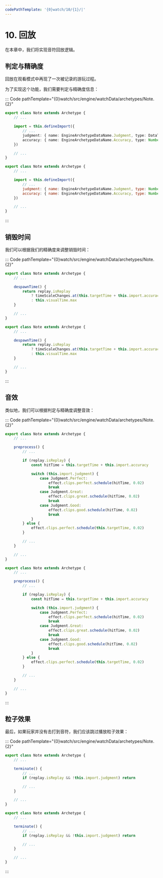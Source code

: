 ```yaml
---
codePathTemplate: '{0}watch/10/{1}/|'
---
```


# 10. 回放

在本章中，我们将实现音符回放逻辑。

## 判定与精确度

回放在观看模式中再现了一次被记录的游玩过程。

为了实现这个功能，我们需要判定与精确度信息：

::: Code pathTemplate="{0}watch/src/engine/watchData/archetypes/Note.{2}"

```ts
export class Note extends Archetype {
    // ...

    import = this.defineImport({
        // ...
        judgment: { name: EngineArchetypeDataName.Judgment, type: DataType<Judgment> },
        accuracy: { name: EngineArchetypeDataName.Accuracy, type: Number },
    })

    // ...
}
```

```js
export class Note extends Archetype {
    // ...

    import = this.defineImport({
        // ...
        judgment: { name: EngineArchetypeDataName.Judgment, type: Number },
        accuracy: { name: EngineArchetypeDataName.Accuracy, type: Number },
    })

    // ...
}
```

:::

## 销毁时间

我们可以根据我们的精确度来调整销毁时间：

::: Code pathTemplate="{0}watch/src/engine/watchData/archetypes/Note.{2}"

```ts
export class Note extends Archetype {
    // ...

    despawnTime() {
        return replay.isReplay
            ? timeScaleChanges.at(this.targetTime + this.import.accuracy).scaledTime
            : this.visualTime.max
    }

    // ...
}
```

```js
export class Note extends Archetype {
    // ...

    despawnTime() {
        return replay.isReplay
            ? timeScaleChanges.at(this.targetTime + this.import.accuracy).scaledTime
            : this.visualTime.max
    }

    // ...
}
```

:::

## 音效

类似地，我们可以根据判定与精确度调整音效：

::: Code pathTemplate="{0}watch/src/engine/watchData/archetypes/Note.{2}"

```ts
export class Note extends Archetype {
    // ...

    preprocess() {
        // ...

        if (replay.isReplay) {
            const hitTime = this.targetTime + this.import.accuracy

            switch (this.import.judgment) {
                case Judgment.Perfect:
                    effect.clips.perfect.schedule(hitTime, 0.02)
                    break
                case Judgment.Great:
                    effect.clips.great.schedule(hitTime, 0.02)
                    break
                case Judgment.Good:
                    effect.clips.good.schedule(hitTime, 0.02)
                    break
            }
        } else {
            effect.clips.perfect.schedule(this.targetTime, 0.02)
        }

        // ...
    }

    // ...
}
```

```js
export class Note extends Archetype {
    // ...

    preprocess() {
        // ...

        if (replay.isReplay) {
            const hitTime = this.targetTime + this.import.accuracy

            switch (this.import.judgment) {
                case Judgment.Perfect:
                    effect.clips.perfect.schedule(hitTime, 0.02)
                    break
                case Judgment.Great:
                    effect.clips.great.schedule(hitTime, 0.02)
                    break
                case Judgment.Good:
                    effect.clips.good.schedule(hitTime, 0.02)
                    break
            }
        } else {
            effect.clips.perfect.schedule(this.targetTime, 0.02)
        }

        // ...
    }

    // ...
}
```

:::

## 粒子效果

最后，如果玩家并没有击打到音符，我们应该跳过播放粒子效果：

::: Code pathTemplate="{0}watch/src/engine/watchData/archetypes/Note.{2}"

```ts
export class Note extends Archetype {
    // ...

    terminate() {
        // ...
        if (replay.isReplay && !this.import.judgment) return

        // ...
    }

    // ...
}
```

```js
export class Note extends Archetype {
    // ...

    terminate() {
        // ...
        if (replay.isReplay && !this.import.judgment) return

        // ...
    }

    // ...
}
```

:::
